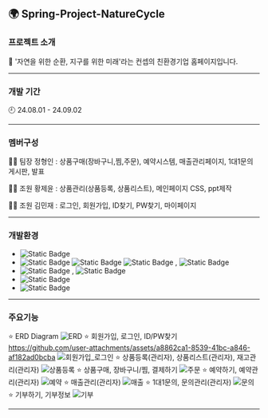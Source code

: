 ## 🌍 Spring-Project-NatureCycle

### 프로젝트 소개
🌱 '자연을 위한 순환, 지구를 위한 미래'라는 컨셉의 친환경기업 홈페이지입니다.

---

### 개발 기간
🕘 24.08.01 - 24.09.02

---

### 멤버구성
🙋‍♂️ 팀장 정형인 : 상품구매(장바구니,찜,주문), 예약시스템, 매출관리페이지, 1대1문의 게시판, 발표

🙍‍♂️ 조원 황제윤 : 상품관리(상품등록, 상품리스트), 메인페이지 CSS, ppt제작

🙍‍♂️ 조원 김민재 : 로그인, 회원가입, ID찾기, PW찾기, 마이페이지

---

### 개발환경
* ![Static Badge](https://img.shields.io/badge/language-Java-orange)
* ![Static Badge](https://img.shields.io/badge/language-HTML-blue)
![Static Badge](https://img.shields.io/badge/language-CSS-blue)
![Static Badge](https://img.shields.io/badge/language-Javascript-blue)
, ![Static Badge](https://img.shields.io/badge/language-Bootstrap-blue)
* ![Static Badge](https://img.shields.io/badge/framework-Spring%20Tool%20Suite%203-green)
, ![Static Badge](https://img.shields.io/badge/build%26tool-%20Maven-purple)
* ![Static Badge](https://img.shields.io/badge/DB-%20MySql-skyblue)
* ![Static Badge](https://img.shields.io/badge/server-%20ApacheTomcat%209.0-yellow)

---

### 주요기능
⭐ ERD Diagram
![ERD](https://github.com/user-attachments/assets/f45c49b6-d912-4d4e-b600-f4d9a03c1aa0)
⭐ 회원가입, 로그인, ID/PW찾기
https://github.com/user-attachments/assets/a8862ca1-8539-41bc-a846-af182ad0bcba
![회원가입_로그인](https://github.com/user-attachments/assets/efd41c43-15dd-41db-b11e-6a275fa2671d)
⭐ 상품등록(관리자), 상품리스트(관리자), 재고관리(관리자)
![상품등록](https://github.com/user-attachments/assets/a72e15ea-5790-41db-a331-9632dff7d08d)
⭐ 상품구매, 장바구니/찜, 결제하기
![주문](https://github.com/user-attachments/assets/5a5c112d-3885-4dfd-902f-e7a687367861)
⭐ 예약하기, 예약관리(관리자)
![예약](https://github.com/user-attachments/assets/60422670-5928-4ca4-a705-6d2e1795d620)
⭐ 매출관리(관리자)
![매출](https://github.com/user-attachments/assets/89424c85-a6c9-41dd-8c04-9b32d844eef0)
⭐ 1대1문의, 문의관리(관리자)
![문의](https://github.com/user-attachments/assets/32001108-837c-455a-a2fe-287d50be3c88)
⭐ 기부하기, 기부정보
![기부](https://github.com/user-attachments/assets/1d8733a6-e6f2-40bf-bd41-c323f105a7c0)

---
